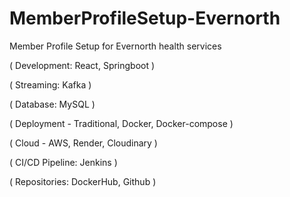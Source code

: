 # MemberProfileSetup-Evernorth
Member Profile Setup for Evernorth health services 

( Development: React, Springboot ) 

( Streaming: Kafka )

( Database: MySQL )

( Deployment - Traditional, Docker, Docker-compose ) 

( Cloud - AWS, Render, Cloudinary ) 

( CI/CD Pipeline: Jenkins )

( Repositories: DockerHub, Github )
